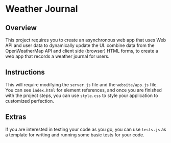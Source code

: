 # Weather Journal

## Overview
This project requires you to create an asynchronous web app that uses Web API and user data to dynamically update the UI. combine data from the OpenWeatherMap API and client side (browser) HTML forms, to create a web app that records a weather journal for users.

## Instructions
This will require modifying the `server.js` file and the `website/app.js` file. You can see `index.html` for element references, and once you are finished with the project steps, you can use `style.css` to style your application to customized perfection.

## Extras
If you are interested in testing your code as you go, you can use `tests.js` as a template for writing and running some basic tests for your code.
